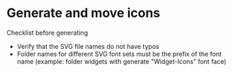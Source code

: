 # Generate and move icons

Checklist before generating

- Verify that the SVG file names do not have typos
- Folder names for different SVG font sets must be the prefix of the font name (example: folder widgets with generate "Widget-Icons" font face)
